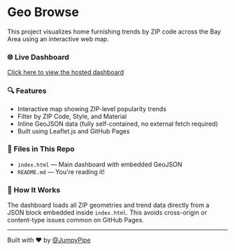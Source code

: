 # Geo Browse

This project visualizes home furnishing trends by ZIP code across the Bay Area using an interactive web map.

### 🌐 Live Dashboard
[Click here to view the hosted dashboard](https://jumpypipe.github.io/bay-area-zip-dashboard/)

### 🔍 Features
- Interactive map showing ZIP-level popularity trends
- Filter by ZIP Code, Style, and Material
- Inline GeoJSON data (fully self-contained, no external fetch required)
- Built using Leaflet.js and GitHub Pages

### 📁 Files in This Repo
- `index.html` — Main dashboard with embedded GeoJSON
- `README.md` — You're reading it!

### 🚀 How It Works
The dashboard loads all ZIP geometries and trend data directly from a JSON block embedded inside `index.html`. This avoids cross-origin or content-type issues common on GitHub Pages.

---

Built with ❤️ by [@JumpyPipe](https://github.com/JumpyPipe)
